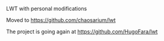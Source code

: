 LWT with personal modifications

Moved to https://github.com/chaosarium/lwt

The project is going again at https://github.com/HugoFara/lwt
